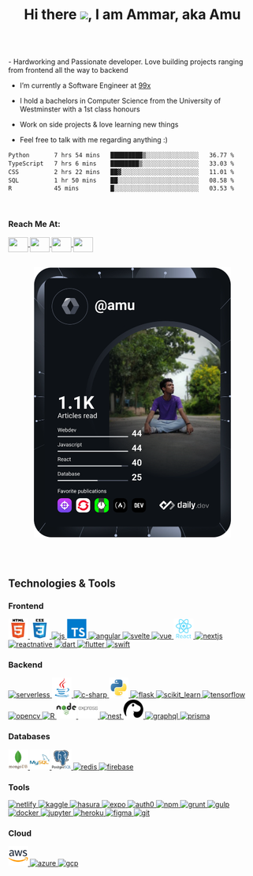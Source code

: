 <h1 align="center">Hi there <img src="https://raw.githubusercontent.com/MartinHeinz/MartinHeinz/master/wave.gif" height="30px" />, I am Ammar, aka Amu</h1>
<br />
<div>
<!--   <img src="https://visitor-badge.glitch.me/badge?page_id=Ammar-Raneez.Ammar-Raneez" /> -->
  <a href="https://www.hackerrank.com/_Ammar_">
    <img alt ="" src="https://img.shields.io/badge/HackerRank-&#9734&#9734&#9734&#9734&#9734-brightgreen?style=flat&logo=hackerrank">
  </a>
</div>
<br />
- Hardworking and Passionate developer. Love building projects ranging from frontend all the way to backend

- I’m currently a Software Engineer at [99x](http://99x.io/)

- I hold a bachelors in Computer Science from the University of Westminster with a 1st class honours 

- Work on side projects & love learning new things

- Feel free to talk with me regarding anything :)

<!--<br />
<h3>Weekly Overall Grind 💪</h3>-->

<!--START_SECTION:waka-->

```txt
Python       7 hrs 54 mins   █████████▒░░░░░░░░░░░░░░░   36.77 %
TypeScript   7 hrs 6 mins    ████████▒░░░░░░░░░░░░░░░░   33.03 %
CSS          2 hrs 22 mins   ██▓░░░░░░░░░░░░░░░░░░░░░░   11.01 %
SQL          1 hr 50 mins    ██░░░░░░░░░░░░░░░░░░░░░░░   08.58 %
R            45 mins         █░░░░░░░░░░░░░░░░░░░░░░░░   03.53 %
```

<!--END_SECTION:waka-->

<br />
<div>
  <h3 align="left">Reach Me At:</h3>
  <a href="https://linkedin.com/in/ammar-raneez-246114196/" target="blank">
    <img align="center" src="https://raw.githubusercontent.com/rahuldkjain/github-profile-readme-generator/master/src/images/icons/Social/linked-in-alt.svg"
      height="30" width="40"
    />
  </a>
  <a href="https://www.facebook.com/ammar.raneez.3/" target="blank">
    <img align="center" src="https://raw.githubusercontent.com/rahuldkjain/github-profile-readme-generator/master/src/images/icons/Social/facebook.svg"
      height="30" width="40"
    />
  </a>
  <a href="https://www.instagram.com/_ammar._r/" target="blank">
    <img align="center" src="https://raw.githubusercontent.com/rahuldkjain/github-profile-readme-generator/master/src/images/icons/Social/instagram.svg"
      height="30" width="40"
    />
  </a>
  <a href="https://stackoverflow.com/users/13134768/ammar" target="blank">
    <img align="center" src="https://raw.githubusercontent.com/rahuldkjain/github-profile-readme-generator/master/src/images/icons/Social/stack-overflow.svg"
      height="30" width="40"
    />
  </a>
  <br /><br />
  <p align="center">
    <a href="https://github.com/Ammar-Raneez/Ammar-Raneez/blob/main/devcard.svg">
      <img src="https://github.com/Ammar-Raneez/Ammar-Raneez/blob/main/devcard.svg" width="400" alt="Ammar's Dev Card"/>
    </a>
  </p>
</div>
<br /><br />

<h2>Technologies & Tools</h2>
<h3>Frontend</h3>
<p>
  <a href="https://www.w3.org/html/" target="_blank"> <img src="https://raw.githubusercontent.com/devicons/devicon/master/icons/html5/html5-original-wordmark.svg" alt="html5"  width="40" height="40" /> </a>
  <a href="https://www.w3schools.com/css/" target="_blank"> <img src="https://raw.githubusercontent.com/devicons/devicon/master/icons/css3/css3-original-wordmark.svg" alt="css3" width="40" height="40" /> </a>
  <a href="https://developer.mozilla.org/en-US/docs/Web/JavaScript" target="_blank"> <img src="https://www.vectorlogo.zone/logos/javascript/javascript-vertical.svg" alt="js" width="40" height="40" /> </a>
  <a href="https://www.typescriptlang.org/" target="_blank"> <img src="https://raw.githubusercontent.com/devicons/devicon/master/icons/typescript/typescript-original.svg" alt="typescript" width="40" height="40" /> </a>
  <a href="https://angular.io/" target="_blank"> <img src="https://www.vectorlogo.zone/logos/angular/angular-icon.svg" alt="angular" width="40" height="40" /> </a>
  <a href="https://svelte.dev/" target="_blank"> <img src="https://raw.githubusercontent.com/AliasIO/wappalyzer/79011e2000d4cfc20b71e85ce7be3c03b0a88e86/src/drivers/webextension/images/icons/Svelte.svg" alt="svelte" width="40" height="40" /> </a>
  <a href="https://vuejs.org/" target="_blank"> <img src="https://www.vectorlogo.zone/logos/vuejs/vuejs-icon.svg" alt="vue" width="40" height="40" /> </a>
  <a href="https://reactjs.org/" target="_blank"> <img src="https://raw.githubusercontent.com/devicons/devicon/master/icons/react/react-original-wordmark.svg" alt="react" width="40" height="40" /> </a>
  <a href="https://nextjs.org/" target="_blank"> <img src="https://upload.wikimedia.org/wikipedia/commons/thumb/8/8e/Nextjs-logo.svg/800px-Nextjs-logo.svg.png" alt="nextjs" width="40" height="40" /> </a>
  <a href="https://reactnative.dev/" target="_blank"> <img src="https://reactnative.dev/img/header_logo.svg" alt="reactnative" width="40" height="40" /> </a>
  <a href="https://dart.dev" target="_blank"> <img src="https://www.vectorlogo.zone/logos/dartlang/dartlang-icon.svg" alt="dart" width="40" height="40" /> </a>
  <a href="https://flutter.dev" target="_blank"> <img src="https://www.vectorlogo.zone/logos/flutterio/flutterio-icon.svg" alt="flutter" width="40" height="40" /> </a>
</a>
  <a href="https://www.swift.com/" target="_blank"> <img src="https://www.vectorlogo.zone/logos/swift/swift-icon.svg" alt="swift" width="40" height="40" /> </a>
</p>

<h3>Backend</h3>
<p>
<a href="https://www.serverless.com/" target="_blank"> <img src="https://www.vectorlogo.zone/logos/serverless/serverless-icon.svg" alt="serverless" width="40" height="40" /> </a>
  <a href="https://www.java.com" target="_blank"> <img src="https://raw.githubusercontent.com/devicons/devicon/master/icons/java/java-original.svg" alt="java" width="40" height="40" /> </a>
    <a href="https://docs.microsoft.com/en-us/dotnet/csharp/" target="_blank"> <img src="https://seeklogo.com/images/C/c-sharp-c-logo-02F17714BA-seeklogo.com.png" alt="c-sharp" width="40" height="40" /> </a>
  <a href="https://www.python.org" target="_blank"> <img src="https://raw.githubusercontent.com/devicons/devicon/master/icons/python/python-original.svg" alt="python" width="40" height="40" /> </a>
  <a href="https://flask.palletsprojects.com/" target="_blank"> <img src="https://www.vectorlogo.zone/logos/pocoo_flask/pocoo_flask-icon.svg" alt="flask" width="40" height="40" /> </a>
  <a href="https://scikit-learn.org/" target="_blank"> <img src="https://upload.wikimedia.org/wikipedia/commons/0/05/Scikit_learn_logo_small.svg" alt="scikit_learn" width="40" height="40" /> </a>
  <a href="https://www.tensorflow.org" target="_blank"> <img src="https://www.vectorlogo.zone/logos/tensorflow/tensorflow-icon.svg" alt="tensorflow" width="40" height="40" /> </a>
  <a href="https://opencv.org/" target="_blank"> <img src="https://www.vectorlogo.zone/logos/opencv/opencv-icon.svg" alt="opencv" width="40" height="40" /> </a>
    <a href="https://www.r-project.org/" target="_blank"> <img src="https://www.vectorlogo.zone/logos/r-project/r-project-official.svg" alt="R" width="40" height="40" /> </a>
  <a href="https://nodejs.org" target="_blank"> <img src="https://raw.githubusercontent.com/devicons/devicon/master/icons/nodejs/nodejs-original-wordmark.svg" alt="nodejs" width="40" height="40" /> </a>
  <a href="https://expressjs.com" target="_blank"> <img src="https://raw.githubusercontent.com/devicons/devicon/master/icons/express/express-original-wordmark.svg" alt="express" width="40" height="40" /> </a>
  <a href="https://nestjs.com/" target="_blank"> <img src="https://www.vectorlogo.zone/logos/nestjs/nestjs-icon.svg" alt="nest" width="40" height="40" /> </a>
  <a href="https://deno.land/" target="_blank"> <img src="https://raw.githubusercontent.com/simple-icons/simple-icons/de63615eebd106ac1bcab3318ec85e1b32168ccf/icons/deno.svg" alt="deno" width="40" height="40" /> </a>
  <a href="https://graphql.org" target="_blank"> <img src="https://www.vectorlogo.zone/logos/graphql/graphql-icon.svg" alt="graphql" width="40" height="40" /> </a>
  <a href="https://www.prisma.io/" target="_blank"> <img src="https://prismalens.vercel.app/header/logo-dark.svg" alt="prisma" width="40" height="40" /> </a>
</p>

<h3>Databases</h3>
<p>
  <a href="https://www.mongodb.com/" target="_blank"> <img src="https://raw.githubusercontent.com/devicons/devicon/master/icons/mongodb/mongodb-original-wordmark.svg" alt="mongodb" width="40" height="40" /> </a>
  <a href="https://www.mysql.com/" target="_blank"> <img src="https://raw.githubusercontent.com/devicons/devicon/master/icons/mysql/mysql-original-wordmark.svg" alt="mysql" width="40" height="40" /> </a>
  <a href="https://www.postgresql.org" target="_blank"> <img src="https://raw.githubusercontent.com/devicons/devicon/master/icons/postgresql/postgresql-original-wordmark.svg" alt="postgresql" width="40" height="40" /> </a>
  <a href="https://redis.io/" target="_blank"> <img src="https://www.vectorlogo.zone/logos/redis/redis-icon.svg" alt="redis" width="40" height="40" /> </a>
  <a href="https://firebase.google.com/" target="_blank"> <img src="https://www.vectorlogo.zone/logos/firebase/firebase-icon.svg" alt="firebase" width="40" height="40" /> </a>
</p>

<h3>Tools</h3>
<p>
  <a href="https://www.netlify.com/" target="_blank"> <img src="https://www.vectorlogo.zone/logos/netlify/netlify-icon.svg" alt="netlify" width="40" height="40" /> </a>
  <a href="https://www.kaggle.com/" target="_blank"> <img src="https://www.vectorlogo.zone/logos/kaggle/kaggle-icon.svg" alt="kaggle" width="40" height="40" /> </a>
  <a href="https://hasura.io/" target="_blank"> <img src="https://www.vectorlogo.zone/logos/hasuraio/hasuraio-icon.svg" alt="hasura" width="40" height="40" /> </a>
  <a href="https://expo.dev/" target="_blank"> <img src="https://www.vectorlogo.zone/logos/expoio/expoio-icon.svg" alt="expo" width="40" height="40" /> </a>
  <a href="https://auth0.com/" target="_blank"> <img src="https://www.vectorlogo.zone/logos/auth0/auth0-icon.svg" alt="auth0" width="40" height="40" /> </a>
  <a href="https://www.npmjs.com/" target="_blank"> <img src="https://www.vectorlogo.zone/logos/npmjs/npmjs-ar21.svg" alt="npm" width="40" height="40" /> </a>
  <a href="https://gruntjs.com/" target="_blank"> <img src="https://www.vectorlogo.zone/logos/gruntjs/gruntjs-icon.svg" alt="grunt" width="40" height="40" /> </a>
  <a href="https://gulpjs.com/" target="_blank"> <img src="https://www.vectorlogo.zone/logos/gulpjs/gulpjs-ar21.svg" alt="gulp" width="40" height="40" /> </a>
  <a href="https://www.docker.com/" target="_blank"> <img src="https://www.vectorlogo.zone/logos/docker/docker-official.svg" alt="docker" width="40" height="40" /> </a>
  <a href="https://jupyter.org/" target="_blank"> <img src="https://www.vectorlogo.zone/logos/jupyter/jupyter-ar21.svg" alt="jupyter" width="40" height="40" /> </a>
  <a href="https://heroku.com" target="_blank"> <img src="https://www.vectorlogo.zone/logos/heroku/heroku-icon.svg" alt="heroku" width="40" height="40" /> </a> 
  <a href="https://www.figma.com/" target="_blank"> <img src="https://www.vectorlogo.zone/logos/figma/figma-icon.svg" alt="figma" width="40" height="40" /> </a>
  <a href="https://git-scm.com/" target="_blank"> <img src="https://www.vectorlogo.zone/logos/git-scm/git-scm-icon.svg" alt="git" width="40" height="40" /> </a>
</p>

<h3>Cloud</h3>
<p>
  <a href="https://aws.amazon.com" target="_blank"> <img src="https://raw.githubusercontent.com/devicons/devicon/master/icons/amazonwebservices/amazonwebservices-original-wordmark.svg" alt="aws" width="40" height="40" /> </a>
  <a href="https://azure.microsoft.com/en-in/" target="_blank"> <img src="https://www.vectorlogo.zone/logos/microsoft_azure/microsoft_azure-icon.svg" alt="azure" width="40" height="40" /> </a>
  <a href="https://cloud.google.com" target="_blank"> <img src="https://www.vectorlogo.zone/logos/google_cloud/google_cloud-icon.svg" alt="gcp" width="40" height="40" /> </a>
</p>

<!--<br /><br />
<img align="center" width="100%"  src="https://github-readme-stats.vercel.app/api?username=Ammar-Raneez&show_icons=true&theme=tokyonight&count_private=true&show_icons=true" />
<br /><br />
<img align="center" width="100%"  src="https://github-readme-streak-stats.herokuapp.com/?user=Ammar-Raneez" />
<br /><br />-->
<!-- <img align="center" width="100%"  src="https://github-readme-stats.vercel.app/api/top-langs/?username=Ammar-Raneez">
<br /><br /> -->
<!--<img align="center" width="100%"  src="https://github-readme-stats.vercel.app/api/wakatime?username=@Ammar" />-->
